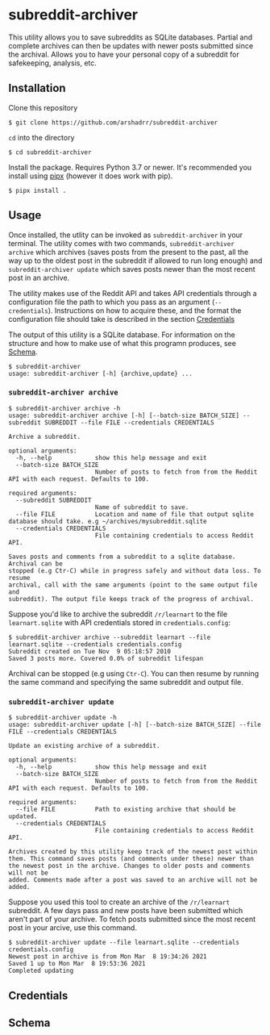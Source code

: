 # subreddit-archiver

This utility allows you to save subreddits as SQLite databases. Partial and
complete archives can then be updates with newer posts submitted since the
archival. Allows you to have your personal copy of a subreddit for safekeeping,
analysis, etc.

## Installation

Clone this repository
```
$ git clone https://github.com/arshadrr/subreddit-archiver
```
`cd` into the directory
```
$ cd subreddit-archiver
```
Install the package. Requires Python 3.7 or newer. It's recommended you install
using [pipx](https://pipxproject.github.io/pipx/installation/) (however it does
work with pip).
```
$ pipx install .
```

## Usage

Once installed, the utlity can be invoked as `subreddit-archiver` in
your terminal. The utility comes with two commands, `subreddit-archiver archive`
which archives (saves posts from the present to the past, all the way up to the
oldest post in the subreddit if allowed to run long enough) and
`subreddit-archiver update` which saves posts newer than the most recent post in
an archive.

The utility makes use of the Reddit API and takes API credentials through a
configuration file the path to which you pass as an argument (`--credentials`). Instructions on
how to acquire these, and the format the configuration file should take is
described in the section [Credentials](#credentials)

The output of this utility is a SQLite database. For information on the
structure and how to make use of what this programn produces, see
[Schema](#schema).

```
$ subreddit-archiver
usage: subreddit-archiver [-h] {archive,update} ...
```

### `subreddit-archiver archive`
```
$ subreddit-archiver archive -h
usage: subreddit-archiver archive [-h] [--batch-size BATCH_SIZE] --subreddit SUBREDDIT --file FILE --credentials CREDENTIALS

Archive a subreddit.

optional arguments:
  -h, --help            show this help message and exit
  --batch-size BATCH_SIZE
                        Number of posts to fetch from from the Reddit API with each request. Defaults to 100.

required arguments:
  --subreddit SUBREDDIT
                        Name of subreddit to save.
  --file FILE           Location and name of file that output sqlite database should take. e.g ~/archives/mysubreddit.sqlite
  --credentials CREDENTIALS
                        File containing credentials to access Reddit API.

Saves posts and comments from a subreddit to a sqlite database. Archival can be
stopped (e.g Ctr-C) while in progress safely and without data loss. To resume
archival, call with the same arguments (point to the same output file and
subreddit). The output file keeps track of the progress of archival.
```

Suppose you'd like to archive the subreddit `/r/learnart` to the file
`learnart.sqlite` with API credentials stored in `credentials.config`:

```
$ subreddit-archiver archive --subreddit learnart --file learnart.sqlite --credentials credentials.config
Subreddit created on Tue Nov  9 05:18:57 2010
Saved 3 posts more. Covered 0.0% of subreddit lifespan
```
Archival can be stopped (e.g using `Ctr-C`). You can then resume by running the
same command and specifying the same subreddit and output file.

### `subreddit-archiver update`
```
$ subreddit-archiver update -h
usage: subreddit-archiver update [-h] [--batch-size BATCH_SIZE] --file FILE --credentials CREDENTIALS

Update an existing archive of a subreddit.

optional arguments:
  -h, --help            show this help message and exit
  --batch-size BATCH_SIZE
                        Number of posts to fetch from from the Reddit API with each request. Defaults to 100.

required arguments:
  --file FILE           Path to existing archive that should be updated.
  --credentials CREDENTIALS
                        File containing credentials to access Reddit API.

Archives created by this utility keep track of the newest post within them. This command saves posts (and comments under these) newer than the newest post in the archive. Changes to older posts and comments will not be
added. Comments made after a post was saved to an archive will not be added.
```

Suppose you used this tool to create an archive of the `/r/learnart` subreddit.
A few days pass and new posts have been submitted which aren't part of your
archive. To fetch posts submitted since the most recent post in your arcive, use
this command.

```
$ subreddit-archiver update --file learnart.sqlite --credentials credentials.config
Newest post in archive is from Mon Mar  8 19:34:26 2021
Saved 1 up to Mon Mar  8 19:53:36 2021
Completed updating
```

## Credentials

## Schema
